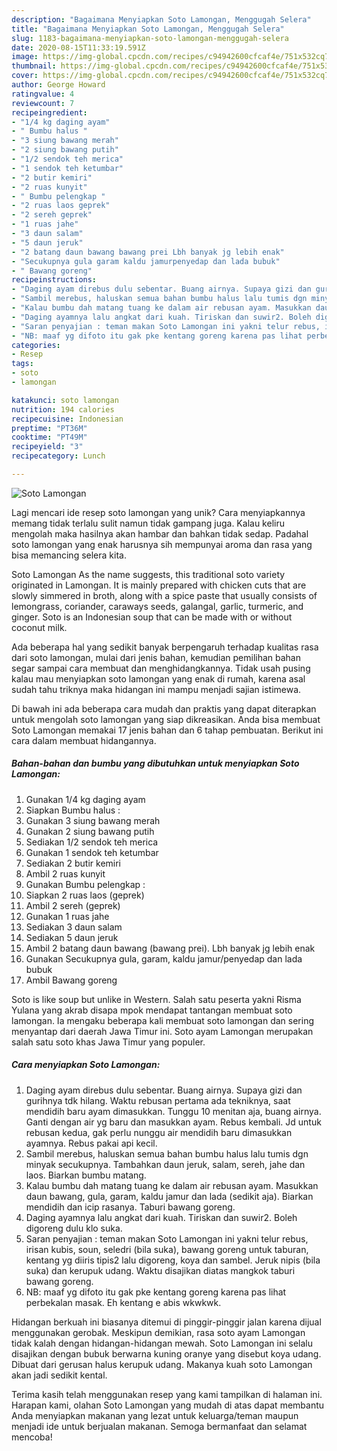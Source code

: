 ```yaml
---
description: "Bagaimana Menyiapkan Soto Lamongan, Menggugah Selera"
title: "Bagaimana Menyiapkan Soto Lamongan, Menggugah Selera"
slug: 1183-bagaimana-menyiapkan-soto-lamongan-menggugah-selera
date: 2020-08-15T11:33:19.591Z
image: https://img-global.cpcdn.com/recipes/c94942600cfcaf4e/751x532cq70/soto-lamongan-foto-resep-utama.jpg
thumbnail: https://img-global.cpcdn.com/recipes/c94942600cfcaf4e/751x532cq70/soto-lamongan-foto-resep-utama.jpg
cover: https://img-global.cpcdn.com/recipes/c94942600cfcaf4e/751x532cq70/soto-lamongan-foto-resep-utama.jpg
author: George Howard
ratingvalue: 4
reviewcount: 7
recipeingredient:
- "1/4 kg daging ayam"
- " Bumbu halus "
- "3 siung bawang merah"
- "2 siung bawang putih"
- "1/2 sendok teh merica"
- "1 sendok teh ketumbar"
- "2 butir kemiri"
- "2 ruas kunyit"
- " Bumbu pelengkap "
- "2 ruas laos geprek"
- "2 sereh geprek"
- "1 ruas jahe"
- "3 daun salam"
- "5 daun jeruk"
- "2 batang daun bawang bawang prei Lbh banyak jg lebih enak"
- "Secukupnya gula garam kaldu jamurpenyedap dan lada bubuk"
- " Bawang goreng"
recipeinstructions:
- "Daging ayam direbus dulu sebentar. Buang airnya. Supaya gizi dan gurihnya tdk hilang. Waktu rebusan pertama ada tekniknya, saat mendidih baru ayam dimasukkan. Tunggu 10 menitan aja, buang airnya. Ganti dengan air yg baru dan masukkan ayam. Rebus kembali. Jd untuk rebusan kedua, gak perlu nunggu air mendidih baru dimasukkan ayamnya. Rebus pakai api kecil."
- "Sambil merebus, haluskan semua bahan bumbu halus lalu tumis dgn minyak secukupnya. Tambahkan daun jeruk, salam, sereh, jahe dan laos. Biarkan bumbu matang."
- "Kalau bumbu dah matang tuang ke dalam air rebusan ayam. Masukkan daun bawang, gula, garam, kaldu jamur dan lada (sedikit aja). Biarkan mendidih dan icip rasanya. Taburi bawang goreng."
- "Daging ayamnya lalu angkat dari kuah. Tiriskan dan suwir2. Boleh digoreng dulu klo suka."
- "Saran penyajian : teman makan Soto Lamongan ini yakni telur rebus, irisan kubis, soun, seledri (bila suka), bawang goreng untuk taburan, kentang yg diiris tipis2 lalu digoreng, koya dan sambel. Jeruk nipis (bila suka) dan kerupuk udang. Waktu disajikan diatas mangkok taburi bawang goreng."
- "NB: maaf yg difoto itu gak pke kentang goreng karena pas lihat perbekalan masak. Eh kentang e abis wkwkwk."
categories:
- Resep
tags:
- soto
- lamongan

katakunci: soto lamongan 
nutrition: 194 calories
recipecuisine: Indonesian
preptime: "PT36M"
cooktime: "PT49M"
recipeyield: "3"
recipecategory: Lunch

---
```



![Soto Lamongan](https://img-global.cpcdn.com/recipes/c94942600cfcaf4e/751x532cq70/soto-lamongan-foto-resep-utama.jpg)

Lagi mencari ide resep soto lamongan yang unik? Cara menyiapkannya memang tidak terlalu sulit namun tidak gampang juga. Kalau keliru mengolah maka hasilnya akan hambar dan bahkan tidak sedap. Padahal soto lamongan yang enak harusnya sih mempunyai aroma dan rasa yang bisa memancing selera kita.

Soto Lamongan As the name suggests, this traditional soto variety originated in Lamongan. It is mainly prepared with chicken cuts that are slowly simmered in broth, along with a spice paste that usually consists of lemongrass, coriander, caraways seeds, galangal, garlic, turmeric, and ginger. Soto is an Indonesian soup that can be made with or without coconut milk.

Ada beberapa hal yang sedikit banyak berpengaruh terhadap kualitas rasa dari soto lamongan, mulai dari jenis bahan, kemudian pemilihan bahan segar sampai cara membuat dan menghidangkannya. Tidak usah pusing kalau mau menyiapkan soto lamongan yang enak di rumah, karena asal sudah tahu triknya maka hidangan ini mampu menjadi sajian istimewa.


Di bawah ini ada beberapa cara mudah dan praktis yang dapat diterapkan untuk mengolah soto lamongan yang siap dikreasikan. Anda bisa membuat Soto Lamongan memakai 17 jenis bahan dan 6 tahap pembuatan. Berikut ini cara dalam membuat hidangannya.

<!--inarticleads1-->

##### Bahan-bahan dan bumbu yang dibutuhkan untuk menyiapkan Soto Lamongan:

1. Gunakan 1/4 kg daging ayam
1. Siapkan  Bumbu halus :
1. Gunakan 3 siung bawang merah
1. Gunakan 2 siung bawang putih
1. Sediakan 1/2 sendok teh merica
1. Gunakan 1 sendok teh ketumbar
1. Sediakan 2 butir kemiri
1. Ambil 2 ruas kunyit
1. Gunakan  Bumbu pelengkap :
1. Siapkan 2 ruas laos (geprek)
1. Ambil 2 sereh (geprek)
1. Gunakan 1 ruas jahe
1. Sediakan 3 daun salam
1. Sediakan 5 daun jeruk
1. Ambil 2 batang daun bawang (bawang prei). Lbh banyak jg lebih enak
1. Gunakan Secukupnya gula, garam, kaldu jamur/penyedap dan lada bubuk
1. Ambil  Bawang goreng


Soto is like soup but unlike in Western. Salah satu peserta yakni Risma Yulana yang akrab disapa mpok mendapat tantangan membuat soto lamongan. Ia mengaku beberapa kali membuat soto lamongan dan sering menyantap dari daerah Jawa Timur ini. Soto ayam Lamongan merupakan salah satu soto khas Jawa Timur yang populer. 

<!--inarticleads2-->

##### Cara menyiapkan Soto Lamongan:

1. Daging ayam direbus dulu sebentar. Buang airnya. Supaya gizi dan gurihnya tdk hilang. Waktu rebusan pertama ada tekniknya, saat mendidih baru ayam dimasukkan. Tunggu 10 menitan aja, buang airnya. Ganti dengan air yg baru dan masukkan ayam. Rebus kembali. Jd untuk rebusan kedua, gak perlu nunggu air mendidih baru dimasukkan ayamnya. Rebus pakai api kecil.
1. Sambil merebus, haluskan semua bahan bumbu halus lalu tumis dgn minyak secukupnya. Tambahkan daun jeruk, salam, sereh, jahe dan laos. Biarkan bumbu matang.
1. Kalau bumbu dah matang tuang ke dalam air rebusan ayam. Masukkan daun bawang, gula, garam, kaldu jamur dan lada (sedikit aja). Biarkan mendidih dan icip rasanya. Taburi bawang goreng.
1. Daging ayamnya lalu angkat dari kuah. Tiriskan dan suwir2. Boleh digoreng dulu klo suka.
1. Saran penyajian : teman makan Soto Lamongan ini yakni telur rebus, irisan kubis, soun, seledri (bila suka), bawang goreng untuk taburan, kentang yg diiris tipis2 lalu digoreng, koya dan sambel. Jeruk nipis (bila suka) dan kerupuk udang. Waktu disajikan diatas mangkok taburi bawang goreng.
1. NB: maaf yg difoto itu gak pke kentang goreng karena pas lihat perbekalan masak. Eh kentang e abis wkwkwk.


Hidangan berkuah ini biasanya ditemui di pinggir-pinggir jalan karena dijual menggunakan gerobak. Meskipun demikian, rasa soto ayam Lamongan tidak kalah dengan hidangan-hidangan mewah. Soto Lamongan ini selalu disajikan dengan bubuk berwarna kuning oranye yang disebut koya udang. Dibuat dari gerusan halus kerupuk udang. Makanya kuah soto Lamongan akan jadi sedikit kental. 

Terima kasih telah menggunakan resep yang kami tampilkan di halaman ini. Harapan kami, olahan Soto Lamongan yang mudah di atas dapat membantu Anda menyiapkan makanan yang lezat untuk keluarga/teman maupun menjadi ide untuk berjualan makanan. Semoga bermanfaat dan selamat mencoba!
